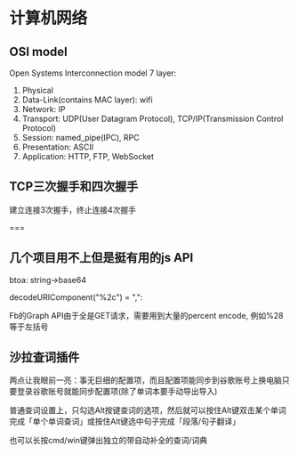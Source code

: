 # 计算机网络

## OSI model

Open Systems Interconnection model 7 layer:

1. Physical
2. Data-Link(contains MAC layer): wifi
3. Network: IP
4. Transport: UDP(User Datagram Protocol), TCP/IP(Transmission Control Protocol)
5. Session: named_pipe(IPC), RPC
6. Presentation: ASCII
7. Application: HTTP, FTP, WebSocket

## TCP三次握手和四次握手

建立连接3次握手，终止连接4次握手

===

## 几个项目用不上但是挺有用的js API

btoa: string->base64

decodeURIComponent("%2c") = ",":

Fb的Graph API由于全是GET请求，需要用到大量的percent encode, 例如%28等于左括号

## 沙拉查词插件

两点让我眼前一亮：事无巨细的配置项，而且配置项能同步到谷歌账号上换电脑只要登录谷歌账号就能同步配置项(除了单词本要手动导出导入)

普通查词设置上，只勾选Alt按键查词的选项，然后就可以按住Alt键双击某个单词完成「单个单词查词」或按住Alt键选中句子完成「段落/句子翻译」

也可以长按cmd/win键弹出独立的带自动补全的查词/词典

